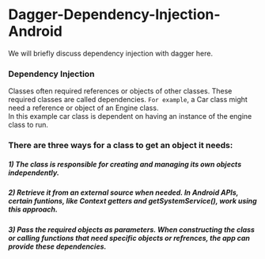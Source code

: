 # Dagger-Dependency-Injection-Android
We will briefly discuss dependency injection with dagger here.
### Dependency Injection
Classes often required references or objects of other classes. These required classes are called dependencies. `For example`, a Car class might need a reference or object of an Engine class.  
In this example car class is dependent on having an instance of the engine class to run.
### There are three ways for a class to get an object it needs:  
##### 1) The class is responsible for creating and managing its own objects independently.
##### 2) Retrieve it from an external source when needed. In Android APIs, certain funtions, like Context getters and getSystemService(), work using this approach.
##### 3) Pass the required objects as parameters. When constructing the class or calling functions that need specific objects or refrences, the app can provide these dependencies.
